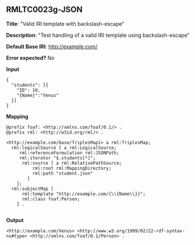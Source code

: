 ## RMLTC0023g-JSON

**Title**: "Valid IRI template with backslash-escape"

**Description**: "Test handling of a valid IRI template using backslash-escape"

**Default Base IRI**: http://example.com/

**Error expected?** No

**Input**
```
{
  "students": [{
    "ID": 10,
    "{Name}":"Venus"
  }]
}

```

**Mapping**
```
@prefix foaf: <http://xmlns.com/foaf/0.1/> .
@prefix rml: <http://w3id.org/rml/> .

<http://example.com/base/TriplesMap1> a rml:TriplesMap;
  rml:logicalSource [ a rml:LogicalSource;
     rml:referenceFormulation rml:JSONPath;
     rml:iterator "$.students[*]";
      rml:source [ a rml:RelativePathSource;
          rml:root rml:MappingDirectory;
          rml:path "student.json"
        ]
    ];
  rml:subjectMap [
      rml:template "http://example.com/{\\{Name\\}}";
      rml:class foaf:Person;
    ] .


```

**Output**
```
<http://example.com/Venus> <http://www.w3.org/1999/02/22-rdf-syntax-ns#type> <http://xmlns.com/foaf/0.1/Person> .
```

